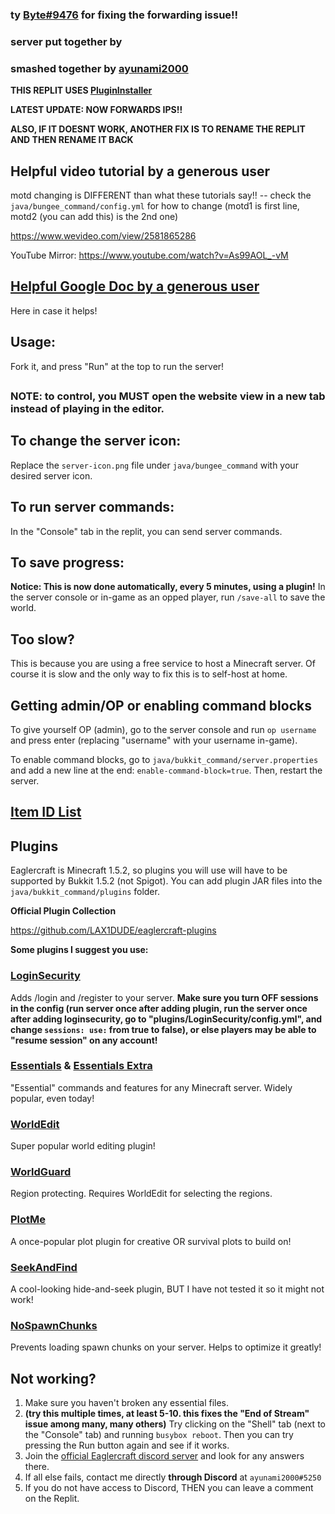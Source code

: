 ### ty [Byte#9476](https://replit.com/@ant-7802) for fixing the forwarding issue!!

### server put together by

### smashed together by [ayunami2000](https://github.com/ayunami2000)

**THIS REPLIT USES [PluginInstaller](https://github.com/darverdevs/PluginInstaller)**

**LATEST UPDATE: NOW FORWARDS IPS!!**

**ALSO, IF IT DOESNT WORK, ANOTHER FIX IS TO RENAME THE REPLIT AND THEN RENAME IT BACK**

## Helpful video tutorial by a generous user
motd changing is DIFFERENT than what these tutorials say!! -- check the `java/bungee_command/config.yml` for how to change (motd1 is first line, motd2 (you can add this) is the 2nd one)

https://www.wevideo.com/view/2581865286

YouTube Mirror: https://www.youtube.com/watch?v=As99AOL_-vM

## [Helpful Google Doc by a generous user](https://docs.google.com/document/d/1MdaQRQbRXb9wXRtdS-c7OGBMcTh9DO8iAKT6fcpdJ5g/edit)
Here in case it helps!

## Usage:
Fork it, and press "Run" at the top to run the server!

##

### NOTE: to control, you MUST open the website view in a new tab instead of playing in the editor.

## To change the server icon:
Replace the `server-icon.png` file under `java/bungee_command` with your desired server icon.

## To run server commands:
In the "Console" tab in the replit, you can send server commands.

## To save progress:
**Notice: This is now done automatically, every 5 minutes, using a plugin!** In the server console or in-game as an opped player, run `/save-all` to save the world.

## Too slow?
This is because you are using a free service to host a Minecraft server. Of course it is slow and the only way to fix this is to self-host at home.

## Getting admin/OP or enabling command blocks
To give yourself OP (admin), go to the server console and run `op username` and press enter (replacing "username" with your username in-game).

To enable command blocks, go to `java/bukkit_command/server.properties` and add a new line at the end: `enable-command-block=true`. Then, restart the server.

## [Item ID List](http://mineteamleblog.blogspot.com/p/minecraft-id-list-151.html)

## Plugins
Eaglercraft is Minecraft 1.5.2, so plugins you will use will have to be supported by Bukkit 1.5.2 (not Spigot). You can add plugin JAR files into the `java/bukkit_command/plugins` folder.

**Official Plugin Collection**

https://github.com/LAX1DUDE/eaglercraft-plugins

**Some plugins I suggest you use:**

### [LoginSecurity](https://dev.bukkit.org/projects/loginsecurity/files/711129)
Adds /login and /register to your server. **Make sure you turn OFF sessions in the config (run server once after adding plugin, run the server once after adding loginsecurity, go to "plugins/LoginSecurity/config.yml", and change `sessions: use:` from true to false), or else players may be able to "resume session" on any account!**
### [Essentials](https://dev.bukkit.org/projects/essentials/files/711777) & [Essentials Extra](https://dev.bukkit.org/projects/essentials/files/711776)
"Essential" commands and features for any Minecraft server. Widely popular, even today!
### [WorldEdit](https://dev.bukkit.org/projects/worldedit/files/698941)
Super popular world editing plugin!
### [WorldGuard](https://dev.bukkit.org/projects/worldguard/files/706558)
Region protecting. Requires WorldEdit for selecting the regions.
### [PlotMe](https://dev.bukkit.org/projects/plotme/files/707659)
A once-popular plot plugin for creative OR survival plots to build on!
### [SeekAndFind](https://dev.bukkit.org/projects/seekandfind/files/699522)
A cool-looking hide-and-seek plugin, BUT I have not tested it so it might not work!
### [NoSpawnChunks](https://dev.bukkit.org/projects/nospawnchunks/files/586974)
Prevents loading spawn chunks on your server. Helps to optimize it greatly!

## Not working?
1. Make sure you haven't broken any essential files.
2. **(try this multiple times, at least 5-10. this fixes the "End of Stream" issue among many, many others)** Try clicking on the "Shell" tab (next to the "Console" tab) and running `busybox reboot`. Then you can try pressing the Run button again and see if it works.
3. Join the [official Eaglercraft discord server](https://discord.gg/6yTNkypXWh) and look for any answers there.
4. If all else fails, contact me directly **through Discord** at `ayunami2000#5250`
5. If you do not have access to Discord, THEN you can leave a comment on the Replit.